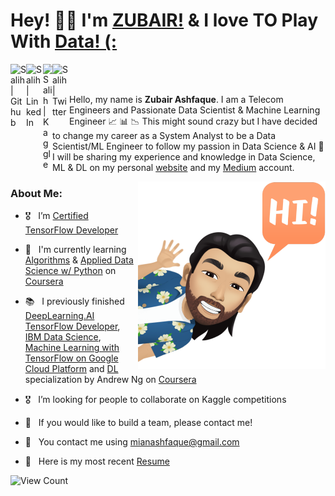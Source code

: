 # Hey! 🙋‍♂️ I'm [ZUBAIR!](https://zubairashfaque.github.io/) & I love TO Play With [Data! (:](https://www.kaggle.com/zubairashfaque)

<a href="https://github.com/zubairashfaque">
  <img align="left" alt="Salih | Github" width="25px" src="https://cdn.worldvectorlogo.com/logos/github-icon-1.svg" />
</a>
<a href="https://www.linkedin.com/in/zubair-ashfaque-ab100621/">
  <img align="left" alt="Salih | LinkedIn" width="27px" src="https://cdn.worldvectorlogo.com/logos/linkedin-icon.svg" />
</a>
<a href="https://www.kaggle.com/zubairashfaque">
  <img align="left" alt="Salih | Kaggle" width="15px" src="https://www.iconbolt.com/iconsets/font-awesome-brands/kaggle.svg" />
</a>
<a href="https://twitter.com/zubairashfaque">
  <img align="left" alt="Salih | Twitter" width="27px" src="https://cdn.worldvectorlogo.com/logos/twitter-3.svg" />
</a>

<br />
<br />

Hello, my name is **Zubair Ashfaque**. I am a Telecom Engineers and Passionate Data Scientist & Machine Learning Engineer 📈 📊 📉 This might sound crazy but I have decided to change my career as a System Analyst to be a Data Scientist/ML Engineer to follow my passion in Data Science & AI 🦾  I will be sharing my experience and knowledge in Data Science, ML & DL on my personal [website](https://zubairashfaque.github.io/) and my [Medium](https://zubairashfaque.github.io/) account.

 <img align="right" alt="Me" height =" 300px" width="300px" src="https://github.com/zubairashfaque/zubairashfaque/blob/master/me.png"/>


### About Me:
- 🎖 &nbsp; I’m [Certified TensorFlow Developer](https://www.credential.net/3b358440-6c1a-4a2f-9c0a-61da65d2450d#gs.g2jgj9)
- 📖  &nbsp; I'm currently learning [Algorithms](https://www.coursera.org/specializations/algorithms?) & [Applied Data Science w/ Python](https://www.coursera.org/specializations/data-science-python?) on [Coursera](https://www.coursera.org/user/157672adc56ebef7adde0712268a503f)

- 📚  &nbsp; I previously finished [DeepLearning.AI TensorFlow Developer](https://www.coursera.org/account/accomplishments/professional-cert/R8ZM3HN9A9CX), [IBM Data Science](https://www.coursera.org/account/accomplishments/professional-cert/WAY5687WJGHC), [Machine Learning with TensorFlow on Google Cloud Platform](https://www.coursera.org/account/accomplishments/specialization/ELA9UH2WESZP) and [DL](https://www.coursera.org/account/accomplishments/specialization/HU8J7CVWXRB4) specialization by Andrew Ng on [Coursera](https://www.coursera.org)
- 🎖 &nbsp; I’m looking for people to collaborate on Kaggle competitions
- 🙏 &nbsp; If you would like to build a team, please contact me!
- 📨 &nbsp; You contact me using mianashfaque@gmail.com
- 📑 &nbsp; Here is my most recent [Resume](https://zubairashfaque.github.io/resume/Zubair_Resume.pdf)

![View Count](https://gpvc.arturio.dev/zubairashfaque)



